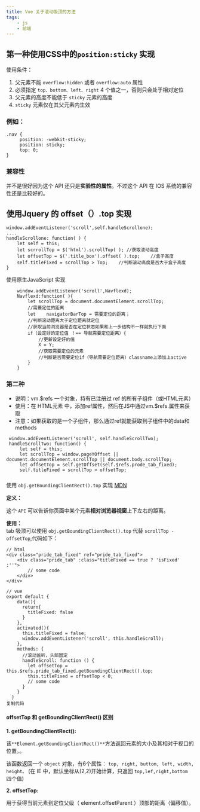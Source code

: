 ```yaml
---
title: Vue 关于滚动吸顶的方法
tags:
    - js
    - 前端
---
```

## 第一种使用CSS中的`position:sticky`    实现

使用条件：
1.  父元素不能 `overflow:hidden` 或者 `overflow:auto` 属性
2.  必须指定 `top、bottom、left、right` 4 个值之一，否则只会处于相对定位
3.  父元素的高度不能低于 `sticky` 元素的高度
4.  `sticky` 元素仅在其父元素内生效
### 例如：
```
.nav {
     position: -webkit-sticky; 
     position: sticky;
     top: 0; 
}
```
### 兼容性
并不是很好因为这个 API 还只是**实验性的属性**。不过这个 API 在 IOS 系统的兼容性还是比较好的。
## 使用Jquery 的 offset（）.top 实现
```
window.addEventListener('scroll',self.handleScrollone);
....
handleScrollone: function( ) {
    let self = this;
    let scrrollTop = $('html').scrollTop( ); //获取滚动高度
    let offsetTop = $('.title_box').offset( ).top;    //盒子高度
    self.titleFixed = scrollTop > Top;    //判断滚动高度是否大于盒子高度
}
```
使用原生JavaScript 实现
```
    window.addEventListener('scroll',Navflexd);
    Navflexd:function( ){
        let scrollTop = document.documentElement.scrollTop;
        //需要定位的距离 
        let    navigatorBarTop = 需要定位的距离；
        //判断滚动距离大于定位距离就定位
        //获取当前浏览器是否在定位状态如果和上一步结构不一样就执行下面
        if（设定好的定位值 ！== 导航需要定位距离）{
            //更新设定好的值  
            X = Y;
            //获取需要定位的元素
            //判断是否需要定位if（导航需要定位距离）classname上添加上active
        }
    }
```
### 第二种
*   说明：vm.$refs 一个对象，持有已注册过 ref 的所有子组件（或HTML元素）
*   使用：在 HTML元素 中，添加ref属性，然后在JS中通过vm.$refs.属性来获取
*   注意：如果获取的是一个子组件，那么通过ref就能获取到子组件中的data和methods
```
 window.addEventListener('scroll', self.handleScrollTwo); 
 handleScrollTwo: function() { 
     let self = this;
     let scrollTop = window.pageYOffset || document.documentElement.scrollTop || document.body.scrollTop;
     let offsetTop = self.getOffset(self.$refs.prode_tab_fixed);
     self.titleFixed = scrollTop > offsetTop;
```
### 

使用 `obj.getBoundingClientRect().top` 实现 [MDN]([https://developer.mozilla.org/en-US/docs/Web/API/Element/getBoundingClientRect](https://developer.mozilla.org/en-US/docs/Web/API/Element/getBoundingClientRect))

**定义：**

这个 `API` 可以告诉你页面中某个元素**相对浏览器视窗**上下左右的距离。

**使用：**  
tab 吸顶可以使用 `obj.getBoundingClientRect().top` 代替 `scrollTop - offsetTop`,代码如下：

~~~
// html
<div class="pride_tab_fixed" ref="pride_tab_fixed">
    <div class="pride_tab" :class="titleFixed == true ? 'isFixed' :''">
        // some code
    </div>
</div>

// vue
export default {
    data(){
      return{
        titleFixed: false
      }
    },
    activated(){
      this.titleFixed = false;
      window.addEventListener('scroll', this.handleScroll);
    },
    methods: {
      //滚动监听，头部固定
      handleScroll: function () {
        let offsetTop = this.$refs.pride_tab_fixed.getBoundingClientRect().top;
        this.titleFixed = offsetTop < 0;
        // some code
      }
    }
  }
复制代码
~~~

#### offsetTop 和 getBoundingClientRect() 区别

**1\. getBoundingClientRect():**

该`**Element.getBoundingClientRect()**`方法返回元素的大小及其相对于视口的位置。。

该函数返回一个 `object` 对象，有6个属性： `top, right, buttom, left, width, height。` (在 IE 中，默认坐标从(2,2)开始计算，只返回 `top,lef,right,bottom` 四个值)

**2\. offsetTop:**

用于获得当前元素到定位父级（ element.offsetParent ）顶部的距离（偏移值）。

  
